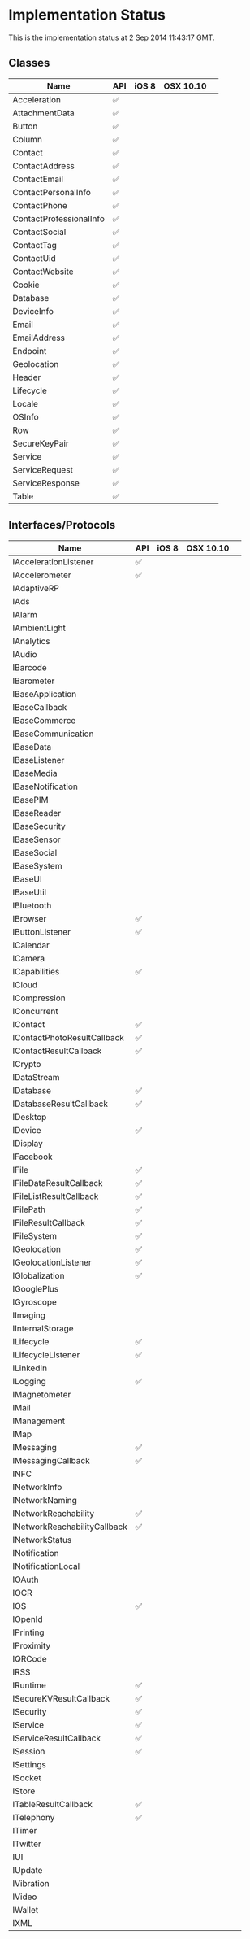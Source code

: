 # Implementation Status
This is the implementation status at 2 Sep 2014 11:43:17 GMT.

## Classes
| Name | API | iOS 8 | OSX 10.10 |  |
|-------|------|--------|------|-------|
| Acceleration | :white_check_mark: |  |  |  |
| AttachmentData | :white_check_mark: |  |  |  |
| Button | :white_check_mark: |  |  |  |
| Column | :white_check_mark: |  |  |  |
| Contact | :white_check_mark: |  |  |  |
| ContactAddress | :white_check_mark: |  |  |  |
| ContactEmail | :white_check_mark: |  |  |  |
| ContactPersonalInfo | :white_check_mark: |  |  |  |
| ContactPhone | :white_check_mark: |  |  |  |
| ContactProfessionalInfo | :white_check_mark: |  |  |  |
| ContactSocial | :white_check_mark: |  |  |  |
| ContactTag | :white_check_mark: |  |  |  |
| ContactUid | :white_check_mark: |  |  |  |
| ContactWebsite | :white_check_mark: |  |  |  |
| Cookie | :white_check_mark: |  |  |  |
| Database | :white_check_mark: |  |  |  |
| DeviceInfo | :white_check_mark: |  |  |  |
| Email | :white_check_mark: |  |  |  |
| EmailAddress | :white_check_mark: |  |  |  |
| Endpoint | :white_check_mark: |  |  |  |
| Geolocation | :white_check_mark: |  |  |  |
| Header | :white_check_mark: |  |  |  |
| Lifecycle | :white_check_mark: |  |  |  |
| Locale | :white_check_mark: |  |  |  |
| OSInfo | :white_check_mark: |  |  |  |
| Row | :white_check_mark: |  |  |  |
| SecureKeyPair | :white_check_mark: |  |  |  |
| Service | :white_check_mark: |  |  |  |
| ServiceRequest | :white_check_mark: |  |  |  |
| ServiceResponse | :white_check_mark: |  |  |  |
| Table | :white_check_mark: |  |  |  |


## Interfaces/Protocols
| Name | API | iOS 8 | OSX 10.10 |  |
|-------|------|--------|------|-------|
| IAccelerationListener | :white_check_mark: |  |  |  |
| IAccelerometer | :white_check_mark: |  |  |  |
| IAdaptiveRP |  |  |  |  |
| IAds |  |  |  |  |
| IAlarm |  |  |  |  |
| IAmbientLight |  |  |  |  |
| IAnalytics |  |  |  |  |
| IAudio |  |  |  |  |
| IBarcode |  |  |  |  |
| IBarometer |  |  |  |  |
| IBaseApplication |  |  |  |  |
| IBaseCallback |  |  |  |  |
| IBaseCommerce |  |  |  |  |
| IBaseCommunication |  |  |  |  |
| IBaseData |  |  |  |  |
| IBaseListener |  |  |  |  |
| IBaseMedia |  |  |  |  |
| IBaseNotification |  |  |  |  |
| IBasePIM |  |  |  |  |
| IBaseReader |  |  |  |  |
| IBaseSecurity |  |  |  |  |
| IBaseSensor |  |  |  |  |
| IBaseSocial |  |  |  |  |
| IBaseSystem |  |  |  |  |
| IBaseUI |  |  |  |  |
| IBaseUtil |  |  |  |  |
| IBluetooth |  |  |  |  |
| IBrowser | :white_check_mark: |  |  |  |
| IButtonListener | :white_check_mark: |  |  |  |
| ICalendar |  |  |  |  |
| ICamera |  |  |  |  |
| ICapabilities | :white_check_mark: |  |  |  |
| ICloud |  |  |  |  |
| ICompression |  |  |  |  |
| IConcurrent |  |  |  |  |
| IContact | :white_check_mark: |  |  |  |
| IContactPhotoResultCallback | :white_check_mark: |  |  |  |
| IContactResultCallback | :white_check_mark: |  |  |  |
| ICrypto |  |  |  |  |
| IDataStream |  |  |  |  |
| IDatabase | :white_check_mark: |  |  |  |
| IDatabaseResultCallback | :white_check_mark: |  |  |  |
| IDesktop |  |  |  |  |
| IDevice | :white_check_mark: |  |  |  |
| IDisplay |  |  |  |  |
| IFacebook |  |  |  |  |
| IFile | :white_check_mark: |  |  |  |
| IFileDataResultCallback | :white_check_mark: |  |  |  |
| IFileListResultCallback | :white_check_mark: |  |  |  |
| IFilePath | :white_check_mark: |  |  |  |
| IFileResultCallback | :white_check_mark: |  |  |  |
| IFileSystem | :white_check_mark: |  |  |  |
| IGeolocation | :white_check_mark: |  |  |  |
| IGeolocationListener | :white_check_mark: |  |  |  |
| IGlobalization | :white_check_mark: |  |  |  |
| IGooglePlus |  |  |  |  |
| IGyroscope |  |  |  |  |
| IImaging |  |  |  |  |
| IInternalStorage |  |  |  |  |
| ILifecycle | :white_check_mark: |  |  |  |
| ILifecycleListener | :white_check_mark: |  |  |  |
| ILinkedIn |  |  |  |  |
| ILogging | :white_check_mark: |  |  |  |
| IMagnetometer |  |  |  |  |
| IMail |  |  |  |  |
| IManagement |  |  |  |  |
| IMap |  |  |  |  |
| IMessaging | :white_check_mark: |  |  |  |
| IMessagingCallback | :white_check_mark: |  |  |  |
| INFC |  |  |  |  |
| INetworkInfo |  |  |  |  |
| INetworkNaming |  |  |  |  |
| INetworkReachability | :white_check_mark: |  |  |  |
| INetworkReachabilityCallback | :white_check_mark: |  |  |  |
| INetworkStatus |  |  |  |  |
| INotification |  |  |  |  |
| INotificationLocal |  |  |  |  |
| IOAuth |  |  |  |  |
| IOCR |  |  |  |  |
| IOS | :white_check_mark: |  |  |  |
| IOpenId |  |  |  |  |
| IPrinting |  |  |  |  |
| IProximity |  |  |  |  |
| IQRCode |  |  |  |  |
| IRSS |  |  |  |  |
| IRuntime | :white_check_mark: |  |  |  |
| ISecureKVResultCallback | :white_check_mark: |  |  |  |
| ISecurity | :white_check_mark: |  |  |  |
| IService | :white_check_mark: |  |  |  |
| IServiceResultCallback | :white_check_mark: |  |  |  |
| ISession | :white_check_mark: |  |  |  |
| ISettings |  |  |  |  |
| ISocket |  |  |  |  |
| IStore |  |  |  |  |
| ITableResultCallback | :white_check_mark: |  |  |  |
| ITelephony | :white_check_mark: |  |  |  |
| ITimer |  |  |  |  |
| ITwitter |  |  |  |  |
| IUI |  |  |  |  |
| IUpdate |  |  |  |  |
| IVibration |  |  |  |  |
| IVideo |  |  |  |  |
| IWallet |  |  |  |  |
| IXML |  |  |  |  |

